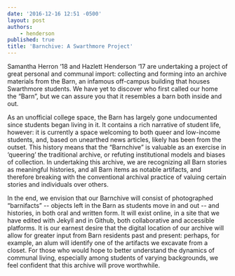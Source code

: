 ```yaml
---
date: '2016-12-16 12:51 -0500'
layout: post
authors:
    - henderson
published: true
title: 'Barnchive: A Swarthmore Project'
---
```

Samantha Herron ‘18 and Hazlett Henderson ‘17 are undertaking a project of great personal and communal import: collecting and forming into an archive materials from the Barn, an infamous off-campus building that houses Swarthmore students. We have yet to discover who first called our home the “Barn”, but we can assure you that it resembles a barn both inside and out.

As an unofficial college space, the Barn has largely gone undocumented since students began living in it. It contains a rich narrative of student life, however: it is currently a space welcoming to both queer and low-income students, and, based on unearthed news articles, likely has been from the outset. This history means that the “Barnchive” is valuable as an exercise in ‘queering’ the traditional archive, or refuting institutional models and biases of collection. In undertaking this archive, we are recognizing all Barn stories as meaningful histories, and all Barn items as notable artifacts, and therefore breaking with the conventional archival practice of valuing certain stories and individuals over others.

In the end, we envision that our Barnchive will consist of photographed “barnifacts” -- objects left in the Barn as students move in and out -- and histories, in both oral and written form. It will exist online, in a site that we have edited with Jekyll and in Github, both collaborative and accessible platforms. It is our earnest desire that the digital location of our archive will allow for greater input from Barn residents past and present: perhaps, for example, an alum will identify one of the artifacts we excavate from a closet. For those who would hope to better understand the dynamics of communal living, especially among students of varying backgrounds, we feel confident that this archive will prove worthwhile.